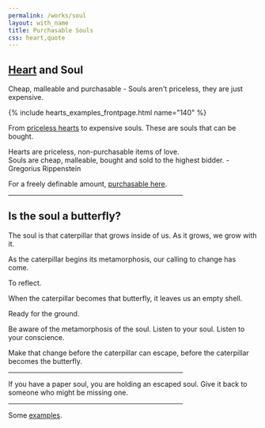 ```yaml
---
permalink: /works/soul
layout: with_name
title: Purchasable Souls
css: heart,quote
---
```


## [Heart](/works/heart) and Soul

Cheap, malleable and purchasable - Souls aren't priceless, they are just expensive.

{% include hearts_examples_frontpage.html name="140" %}

From [priceless hearts](/works/heart) to expensive souls. These are souls that can be bought.

<span class="quote">
Hearts are priceless, non-purchasable items of love.
<br>Souls are cheap, malleable, bought and sold to the highest bidder.
</span>
<span class="quote_signature">- Gregorius Rippenstein</span>

For a freely definable amount, [purchasable here](https://www.paypal.com/donate/?hosted_button_id=SXBPWPT59LHFS).

<hr style="width: 70%">

## Is the soul a butterfly?

The soul is that caterpillar that grows inside of us. As it grows, we grow with it.

As the caterpillar begins its metamorphosis, our calling to change has come.

To reflect.

When the caterpillar becomes that butterfly, it leaves us an empty shell.

Ready for the ground.

Be aware of the metamorphosis of the soul. Listen to your soul. Listen to your conscience.

Make that change before the caterpillar can escape, before the caterpillar becomes the butterfly.

<hr style="width: 70%">

If you have a paper soul, you are holding an escaped soul. Give it back to someone who might be missing one.

<hr style="width: 70%">

Some [examples](/souls/examples).
